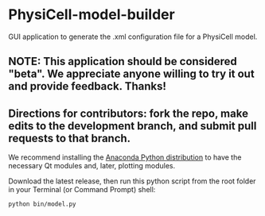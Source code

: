 # PhysiCell-model-builder
GUI application to generate the .xml configuration file for a PhysiCell model.

## NOTE: This application should be considered "beta". We appreciate anyone willing to try it out and provide feedback. Thanks!

## Directions for contributors: fork the repo, make edits to the development branch, and submit pull requests to that branch.

We recommend installing the [Anaconda Python distribution](https://www.anaconda.com/products/individual) to have the necessary Qt modules and, later, plotting modules.

Download the latest release, then run this python script from the root folder in your Terminal (or Command Prompt) shell:
```
python bin/model.py
```
